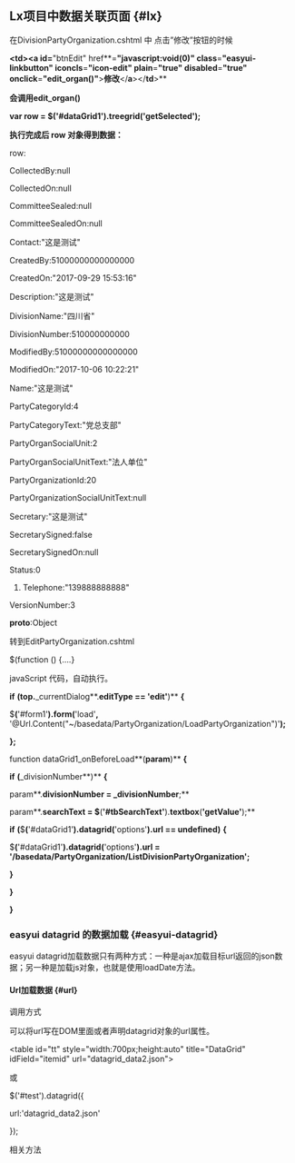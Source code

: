 ## Lx项目中数据关联页面 {#lx}

在DivisionPartyOrganization.cshtml 中 点击”修改”按钮的时候

**&lt;**td**&gt;&lt;**a id**=**"btnEdit" href**=**"javascript:void\(0\)" class**=**"easyui-linkbutton" iconcls**=**"icon-edit" plain**=**"true" disabled**=**"true" onclick**=**"edit\_organ\(\)"**&gt;**修改**&lt;/**a**&gt;&lt;/**td**&gt;**

**会调用edit\_organ\(\)**

**var row = $\('\#dataGrid1'\).treegrid\('getSelected'\);**

**执行完成后 row 对象得到数据：**

row:

CollectedBy:null

CollectedOn:null

CommitteeSealed:null

CommitteeSealedOn:null

Contact:"这是测试"

CreatedBy:51000000000000000

CreatedOn:"2017-09-29 15:53:16"

Description:"这是测试"

DivisionName:"四川省"

DivisionNumber:510000000000

ModifiedBy:51000000000000000

ModifiedOn:"2017-10-06 10:22:21"

Name:"这是测试"

PartyCategoryId:4

PartyCategoryText:"党总支部"

PartyOrganSocialUnit:2

PartyOrganSocialUnitText:"法人单位"

PartyOrganizationId:20

PartyOrganizationSocialUnitText:null

Secretary:"这是测试"

SecretarySigned:false

SecretarySignedOn:null

Status:0

1. Telephone:"139888888888"

VersionNumber:3

**proto**:Object

转到EditPartyOrganization.cshtml

$\(function \(\) {….}

javaScript 代码，自动执行。

**if** **\(**top**.**\_currentDialog**.**editType **==** 'edit'**\)** **{**

$**\(**'\#form1'**\).**form**\(**'load'**,** '@Url.Content\("~/basedata/PartyOrganization/LoadPartyOrganization"\)'**\);**

**};**

function dataGrid1\_onBeforeLoad**\(**param**\)** **{**

**if** **\(**\_divisionNumber**\)** **{**

param**.**divisionNumber **=** \_divisionNumber**;**

param**.**searchText **=** $**\(**'\#tbSearchText'**\).**textbox**\(**'getValue'**\);**

**if** **\(**$**\(**'\#dataGrid1'**\).**datagrid**\(**'options'**\).**url **==** undefined**\)** **{**

$**\(**'\#dataGrid1'**\).**datagrid**\(**'options'**\).**url **=** '/basedata/PartyOrganization/ListDivisionPartyOrganization'**;**

**}**

**}**

**}**

### **easyui datagrid 的数据加载** {#easyui-datagrid}

easyui datagrid加载数据只有两种方式：一种是ajax加载目标url返回的json数据；另一种是加载js对象，也就是使用loadDate方法。

#### Url加载数据 {#url}

调用方式

可以将url写在DOM里面或者声明datagrid对象的url属性。

&lt;table id="tt" style="width:700px;height:auto" title="DataGrid" idField="itemid" url="datagrid\_data2.json"&gt;

或

$\('\#test'\).datagrid\({

url:'datagrid\_data2.json'

}\);

相关方法

